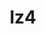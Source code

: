 ---
title: "lz4"
layout: cache
categories: [package, develop]
meta: {"versions": ["1.9.3"], "compilers": ["gcc@7.5.0"]}
spec_files: 
 - spec-0.json
spec_names:
 - 'lz4@1.9.3%gcc@7.5.0 libs=shared,static arch=linux-ubuntu18.04-x86_64'
---